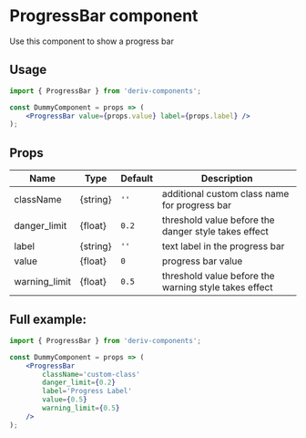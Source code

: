 # ProgressBar component

Use this component to show a progress bar

## Usage

```jsx
import { ProgressBar } from 'deriv-components';

const DummyComponent = props => (
    <ProgressBar value={props.value} label={props.label} />
);
```

## Props

| Name           | Type       | Default | Description                                           |
| -------------- | ---------- | ------- | ----------------------------------------------------- |
| className      | {string}   | `''`  | additional custom class name for progress bar         |
| danger_limit   | {float}    | `0.2`   | threshold value before the danger style takes effect  |
| label          | {string}   | `''`    | text label in the progress bar                        |
| value          | {float}    | `0`     | progress bar value                                    |
| warning_limit  | {float}    | `0.5`   | threshold value before the warning style takes effect |

## Full example:

```jsx
import { ProgressBar } from 'deriv-components';

const DummyComponent = props => (
    <ProgressBar
        className='custom-class'
        danger_limit={0.2}
        label='Progress Label'
        value={0.5}
        warning_limit={0.5}
    />
);
```
